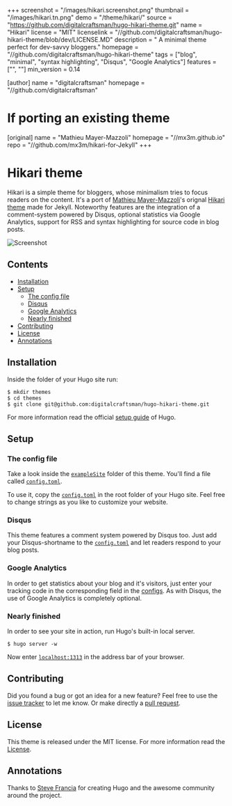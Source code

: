 +++
screenshot = "/images/hikari.screenshot.png"
thumbnail = "/images/hikari.tn.png"
demo = "/theme/hikari/"
source = "https://github.com/digitalcraftsman/hugo-hikari-theme.git"
name = "Hikari"
license = "MIT"
licenselink = "//github.com/digitalcraftsman/hugo-hikari-theme/blob/dev/LICENSE.MD"
description = " A minimal theme perfect for dev-savvy bloggers."
homepage = "//github.com/digitalcraftsman/hugo-hikari-theme"
tags = ["blog", "minimal", "syntax highlighting", "Disqus", "Google Analytics"]
features = ["", ""]
min_version = 0.14

[author]
  name = "digitalcraftsman"
  homepage = "//github.com/digitalcraftsman"

# If porting an existing theme
[original]
  name = "Mathieu Mayer-Mazzoli"
  homepage = "//mx3m.github.io"
  repo = "//github.com/mx3m/hikari-for-Jekyll"
+++

# Hikari theme

Hikari is a simple theme for bloggers, whose minimalism tries to focus readers on the content. It's a port of [Mathieu Mayer-Mazzoli](//github.com/mx3m)'s orignal [Hikari theme](//github.com/mx3m/hikari-for-Jekyll) made for Jekyll. Noteworthy features are the integration of a comment-system powered by Disqus, optional statistics via Google Analytics, support for RSS and syntax highlighting for source code in blog posts.

![Screenshot](https://raw.githubusercontent.com/digitalcraftsman/hugo-hikari-theme/dev/images/screenshot.png)

## Contents

- [Installation](#installation)
- [Setup](#setup)
    - [The config file](#the-config-file)
    - [Disqus](#disqus)
    - [Google Analytics](#google-analytics)
    - [Nearly finished](#nearly-finished)
- [Contributing](#contributing)
- [License](#license)
- [Annotations](#annotations)


## Installation

Inside the folder of your Hugo site run:

    $ mkdir themes
    $ cd themes
    $ git clone git@github.com:digitalcraftsman/hugo-hikari-theme.git

For more information read the official [setup guide](//gohugo.io/overview/installing/) of Hugo.

## Setup

### The config file

Take a look inside the [`exampleSite`](//github.com/digitalcraftsman/hugo-hikari-theme/tree/dev/exampleSite) folder of this theme. You'll find a file called [`config.toml`](//github.com/digitalcraftsman/hugo-hikari-theme/blob/dev/exampleSite/config.toml).

To use it, copy the [`config.toml`](//github.com/digitalcraftsman/hugo-hikari-theme/blob/dev/exampleSite/config.toml) in the root folder of your Hugo site. Feel free to change strings as you like to customize your website.

### Disqus

This theme features a comment system powered by Disqus too. Just add your Disqus-shortname to the [`config.toml`](//github.com/digitalcraftsman/hugo-hikari-theme/blob/dev/exampleSite/config.toml) and let readers respond to your blog posts.

### Google Analytics

In order to get statistics about your blog and it's visitors, just enter your tracking code in the corresponding field in the [configs](//github.com/digitalcraftsman/hugo-hikari-theme/blob/dev/exampleSite/config.toml). As with Disqus, the use of Google Analytics is completely optional.

### Nearly finished

In order to see your site in action, run Hugo's built-in local server. 

    $ hugo server -w

Now enter [`localhost:1313`](http://localhost:1313) in the address bar of your browser.


## Contributing

Did you found a bug or got an idea for a new feature? Feel free to use the [issue tracker](//github.com/digitalcraftsman/hugo-hikari-theme/issues) to let me know. Or make directly a [pull request](//github.com/digitalcraftsman/hugo-hikari-theme/pulls).


## License

This theme is released under the MIT license. For more information read the [License](//github.com/digitalcraftsman/hugo-hikari-theme/blob/master/LICENSE.MD).


## Annotations

Thanks to [Steve Francia](//github.com/spf13) for creating Hugo and the awesome community around the project.
